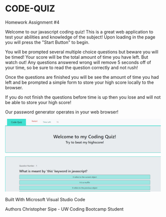 # CODE-QUIZ
Homework Assignment #4

Welcome to our javascript coding quiz! This is a great web application to test your abilities and knowledge of the subject!
Upon loading in the page you will press the "Start Button" to begin.

You will be prompted several multiple choice questions but beware you will be timed! Your score will be the total amount of time you have left. But watch out! Any questions answered wrong will remove 5 seconds off of your time, so be sure to read the question correctly and not rush!

Once the questions are finished you will be see the amount of time you had left and be prompted a simple form to store your high score locally to the browser.

If you do not finish the questions before time is up then you lose and will not be able to store your high score!

Our password generator operates in your web browser!

![picture](assets/preview.jpg)


Built With
Microsoft Visual Studio Code

Authors
Christopher Sipe - UW Coding Bootcamp Student

